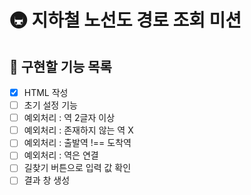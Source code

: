 # 🚇 지하철 노선도 경로 조회 미션

## 🚀 구현할 기능 목록

- [x] HTML 작성
- [ ] 초기 설정 기능
- [ ] 예외처리 : 역 2글자 이상
- [ ] 예외처리 : 존재하지 않는 역 X
- [ ] 예외처리 : 출발역 !== 도착역
- [ ] 예외처리 : 역은 연결
- [ ] 길찾기 버튼으로 입력 값 확인
- [ ] 결과 창 생성
